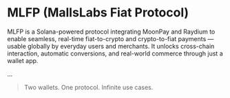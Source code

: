 
# MLFP (MallsLabs Fiat Protocol)

MLFP is a Solana-powered protocol integrating MoonPay and Raydium to enable seamless, real-time fiat-to-crypto and crypto-to-fiat payments — usable globally by everyday users and merchants. It unlocks cross-chain interaction, automatic conversions, and real-world commerce through just a wallet app.

...

> Two wallets. One protocol. Infinite use cases.

